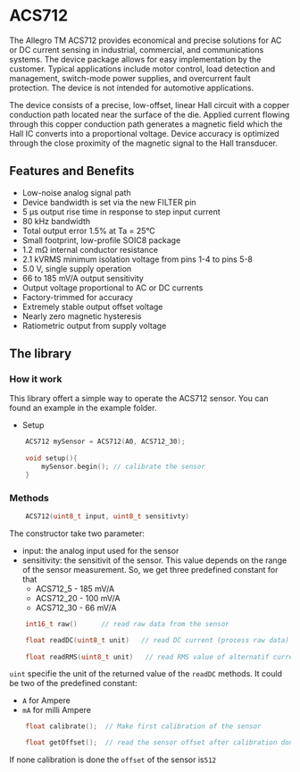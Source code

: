 # ACS712

The Allegro TM ACS712 provides economical and precise solutions for AC or DC 
current sensing in industrial, commercial, and communications systems. The 
device package allows for easy implementation by the customer. Typical applications
include motor control, load detection and management, switch-mode power supplies, 
and overcurrent fault protection. The device is not intended for automotive 
applications.

The device consists of a precise, low-offset, linear Hall circuit with a copper 
conduction path located near the surface of the die. Applied current flowing 
through this copper conduction path generates a magnetic field which the Hall 
IC converts into a proportional voltage. Device accuracy is optimized through 
the close proximity of the magnetic signal to the Hall transducer.

## Features and Benefits

- Low-noise analog signal path
- Device bandwidth is set via the new FILTER pin
- 5 μs output rise time in response to step input current
- 80 kHz bandwidth
- Total output error 1.5% at Ta = 25°C
- Small footprint, low-profile SOIC8 package
- 1.2 mΩ internal conductor resistance
- 2.1 kVRMS minimum isolation voltage from pins 1-4 to pins 5-8
- 5.0 V, single supply operation
- 66 to 185 mV/A output sensitivity
- Output voltage proportional to AC or DC currents
- Factory-trimmed for accuracy
- Extremely stable output offset voltage
- Nearly zero magnetic hysteresis
- Ratiometric output from supply voltage

## The library

### How it work

This library offert a simple way to operate the ACS712 sensor. You can found an 
example in the example folder.

- Setup

```c++
    ACS712 mySensor = ACS712(A0, ACS712_30);
    
    void setup(){
        mySensor.begin(); // calibrate the sensor
    }
```

### Methods

```c++
    ACS712(uint8_t input, uint8_t sensitivty)
```

The constructor take two parameter:

- input: the analog input  used for the sensor
- sensitivity: the sensitivit of the sensor. This value depends on the range of 
the sensor measurement. So, we get three predefined constant for that
    - ACS712_5 - 185 mV/A
    - ACS712_20 - 100 mV/A
    - ACS712_30 - 66 mV/A

```c++
    int16_t raw()      // read raw data from the sensor
```

```c++
    float readDC(uint8_t unit)   // read DC current (process raw data)
    
    float readRMS(uint8_t unit)   // read RMS value of alternatif current
```

`uint` specifie the unit of the returned value of the `readDC` methods. It could 
be two of the predefined constant:

- `A` for Ampere
- `mA` for milli Ampere

```c++
    float calibrate();  // Make first calibration of the sensor
```

```c++
    float getOffset();  // read the sensor offset after calibration done
```
 If none calibration is done the `offset` of the sensor is`512`




